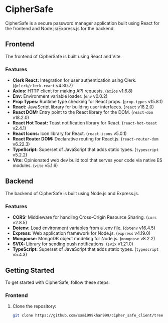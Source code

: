 # CipherSafe

CipherSafe is a secure password manager application built using React for the frontend and Node.js/Express.js for the backend.

## Frontend

The frontend of CipherSafe is built using React and Vite.

### Features

- **Clerk React:** Integration for user authentication using Clerk. (`@clerk/clerk-react` v4.30.7)
- **Axios:** HTTP client for making API requests. (`axios` v1.6.8)
- **Env:** Environment variable loader. (`env` v0.0.2)
- **Prop Types:** Runtime type checking for React props. (`prop-types` v15.8.1)
- **React:** JavaScript library for building user interfaces. (`react` v18.2.0)
- **React DOM:** Entry point to the React library for the DOM. (`react-dom` v18.2.0)
- **React Hot Toast:** Toast notification library for React. (`react-hot-toast` v2.4.1)
- **React Icons:** Icon library for React. (`react-icons` v5.0.1)
- **React Router DOM:** Declarative routing for React.js. (`react-router-dom` v6.22.3)
- **TypeScript:** Superset of JavaScript that adds static types. (`typescript` v5.2.2)
- **Vite:** Opinionated web dev build tool that serves your code via native ES modules. (`vite` v5.1.6)

## Backend

The backend of CipherSafe is built using Node.js and Express.js.

### Features

- **CORS:** Middleware for handling Cross-Origin Resource Sharing. (`cors` v2.8.5)
- **Dotenv:** Load environment variables from a .env file. (`dotenv` v16.4.5)
- **Express:** Web application framework for Node.js. (`express` v4.19.0)
- **Mongoose:** MongoDB object modeling for Node.js. (`mongoose` v8.2.2)
- **SVIX:** Library for sending push notifications. (`svix` v1.21.0)
- **TypeScript:** Superset of JavaScript that adds static types. (`typescript` v5.4.3)

## Getting Started

To get started with CipherSafe, follow these steps:

### Frontend

1. Clone the repository:

   ```bash
   git clone https://github.com/sami999khan999/cipher_safe_client/tree/main
